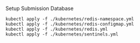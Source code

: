 Setup Submission Database

```
kubectl apply -f ./kubernetes/redis-namespace.yml
kubectl apply -f ./kubernetes/redis-configmap.yml
kubectl apply -f ./kubernetes/redis.yml
kubectl apply -f ./kubernetes/sentinels.yml
```
